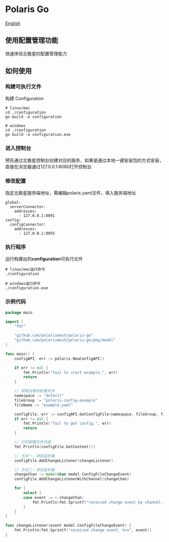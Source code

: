 # Polaris Go

[English](./README.md)

## 使用配置管理功能

快速体验北极星的配置管理能力

## 如何使用

### 构建可执行文件

构建 Configuration

```shell
# linux/mac
cd ./configuration
go build -o configuration

# windows
cd ./configuration
go build -o configuration.exe
```

### 进入控制台

预先通过北极星控制台创建对应的服务，如果是通过本地一键安装包的方式安装，直接在浏览器通过127.0.0.1:8080打开控制台

### 修改配置

指定北极星服务端地址，需编辑polaris.yaml文件，填入服务端地址

```
global:
  serverConnector:
    addresses:
      - 127.0.0.1:8091
config:
  configConnector:
    addresses:
      - 127.0.0.1:8093
```

### 执行程序

运行构建出的**configuration**可执行文件

```shell
# linux/mac运行命令
./configuration

# windows运行命令
./configuration.exe
```


### 示例代码

```go
package main

import (
	"fmt"

	"github.com/polarismesh/polaris-go"
	"github.com/polarismesh/polaris-go/pkg/model"
)

func main() {
	configAPI, err := polaris.NewConfigAPI()

	if err != nil {
		fmt.Println("fail to start example.", err)
		return
	}

	// 获取远程的配置文件
	namespace := "default"
	fileGroup := "polaris-config-example"
	fileName := "example.yaml"

	configFile, err := configAPI.GetConfigFile(namespace, fileGroup, fileName)
	if err != nil {
		fmt.Println("fail to get config.", err)
		return
	}

	// 打印配置文件内容
	fmt.Println(configFile.GetContent())

	// 方式一：添加监听器
	configFile.AddChangeListener(changeListener)

	// 方式二：添加监听器
	changeChan := make(chan model.ConfigFileChangeEvent)
	configFile.AddChangeListenerWithChannel(changeChan)

	for {
		select {
		case event := <-changeChan:
			fmt.Println(fmt.Sprintf("received change event by channel. %+v", event))
		}
	}
}

func changeListener(event model.ConfigFileChangeEvent) {
	fmt.Println(fmt.Sprintf("received change event. %+v", event))
}


```